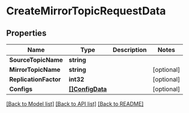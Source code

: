 # CreateMirrorTopicRequestData

## Properties

Name | Type | Description | Notes
------------ | ------------- | ------------- | -------------
**SourceTopicName** | **string** |  | 
**MirrorTopicName** | **string** |  | [optional] 
**ReplicationFactor** | **int32** |  | [optional] 
**Configs** | [**[]ConfigData**](ConfigData.md) |  | [optional] 

[[Back to Model list]](../README.md#documentation-for-models) [[Back to API list]](../README.md#documentation-for-api-endpoints) [[Back to README]](../README.md)


